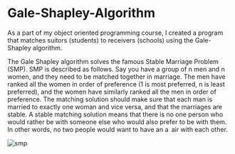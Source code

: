 # Gale-Shapley-Algorithm
As a part of my object oriented programming course, I created a program that matches suitors (students) to receivers (schools) using the Gale-Shapley algorithm.

The Gale Shapley algorithm solves the famous Stable Marriage Problem (SMP). 
SMP is described as follows. Say you have a group of n men and n women, and they need to be matched
together in marriage. The men have ranked all the women in order of preference (1 is most preferred, n is
least preferred), and the women have similarly ranked all the men in order of preference. The matching
solution should make sure that each man is married to exactly one woman and vice versa, and that the
marriages are stable. A stable matching solution means that there is no one person who would rather be
with someone else who would also prefer to be with them. In other words, no two people would want to
have an a air with each other.

![smp](https://i.ibb.co/VvbcNJJ/smp.gif)
